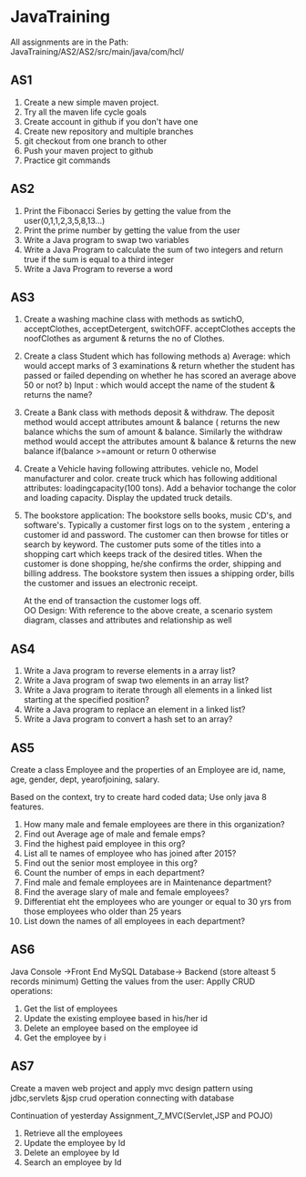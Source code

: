 # JavaTraining


All assignments are in the Path: JavaTraining/AS2/AS2/src/main/java/com/hcl/

## AS1

1) Create a new simple maven project.
2) Try all the maven life cycle goals
3) Create account in github if you don't have one
4) Create new repository and multiple branches                                                                                      
5) git checkout from one branch to other
6) Push your maven project to github
7) Practice git commands


## AS2

1) Print the Fibonacci Series by getting the value from the user(0,1,1,2,3,5,8,13...)
2) Print the prime number by getting the value from the user
3) Write  a Java program to swap two variables
4) Write a Java Program to calculate the sum of two integers and return true if the sum is equal to a third integer
5) Write  a Java Program to reverse a word


## AS3

1) Create a washing machine class with methods as swtichO, acceptClothes, acceptDetergent, switchOFF. 
    acceptClothes accepts the noofClothes as argument & returns the no of Clothes.

2) Create a class Student which has following methods
     a) Average: which would accept marks of 3 examinations & return whether the student has passed or failed depending on whether he has scored an average above 50 or         not?
     b) Input : which would accept the name of the student & returns the name?

3) Create a Bank class with methods deposit & withdraw. The deposit method would accept attributes amount & balance ( returns the new balance whichs the sum of amount    & balance. Similarly the withdraw method would accept the attributes amount & balance & returns the new balance
   if(balance >=amount or return 0 otherwise

4) Create a Vehicle having following attributes. vehicle no, Model  manufacturer and color. create truck which has following additional attributes: loadingcapacity(100    tons). Add a behavior tochange the color and loading capacity. Display the updated truck details.

5) The bookstore application:
   The bookstore sells books, music CD's, and software's. Typically a customer first logs on to the system , entering a customer id and password. The customer can then    browse for titles or search by keyword. The customer puts some of the titles into a shopping cart which keeps track of the desired titles. When the customer is done    shopping, he/she confirms the order, shipping and billing address. The bookstore system then issues a shipping order, bills the customer and issues an electronic      receipt.
   
   At the end of transaction the customer logs off.   
   OO Design: With reference to the above create, a scenario system diagram, classes and attributes and relationship as well

## AS4

1) Write a Java program to reverse elements in a array list?
2) Write a Java program of swap two elements in an array list?
3) Write a Java program to iterate through all elements in a linked list starting at the specified position?
4) Write a Java program to replace an element in a linked list?
5) Write a Java program to convert a hash set to an array?

## AS5

Create a class Employee and the properties of an Employee are id, name, age, gender, dept, yearofjoining, salary.
 
Based on the context, try to create hard coded data; Use only java 8 features.

1) How many male and female employees are there in this organization?
2) Find out Average age of male and female emps?
3) Find the highest paid employee in this org?
4) List all te names of employee who has joined after 2015?
5) Find out the senior most employee in this org?
6) Count the number of emps in each department?
7) Find male and female employees are in Maintenance department?
8) Find  the average slary of male and female employees?
9) Differentiat eht the employees who are younger or equal to 30 yrs from those employees    who older than 25 years
10) List down the names of all employees in each department?

## AS6

Java Console ->Front End
MySQL Database-> Backend  (store alteast 5 records minimum)
Getting the values from the user:
Applly CRUD operations:

1) Get the list of employees
2) Update the existing employee based in his/her id
3) Delete an employee based on the employee id
4) Get the employee by i

## AS7

Create a maven web project and apply mvc design pattern using jdbc,servlets &jsp crud operation connecting with database

Continuation of yesterday Assignment_7_MVC(Servlet,JSP and POJO)
1) Retrieve all the employees
2) Update the employee by Id
3) Delete an employee by Id
4) Search an employee by Id
